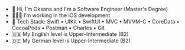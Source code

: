 - 👋 Hi, I’m Oksana and I'm a Software Engineer (Master's Degree)
- 👩🏼‍💻 I’m working in the iOS development
- 🌟 Tech Stack: Swift • UIKit • SwiftUI • MVC • MVVM-C • CoreData • CocoaPods • Postman • Charles • Git
- 🇬🇧 My English level is Upper-Intermediate (B2)
- 🇩🇪 My German level is Upper-Intermediate (B2)

<!---
oksana-poliakova/oksana-poliakova is a ✨ special ✨ repository because its `README.md` (this file) appears on your GitHub profile.
You can click the Preview link to take a look at your changes.
--->
